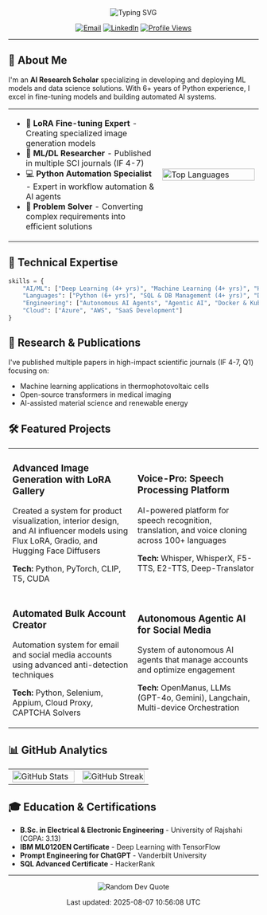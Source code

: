 <div align="center">
  <img src="https://readme-typing-svg.herokuapp.com?font=Fira+Code&weight=600&size=30&duration=3000&pause=1000&color=F7F7F7&center=true&vCenter=true&width=600&lines=Hi+there!+I'm+Arifuzzaman+Joy+👋;AI+Research+Scholar;ML+%26+Deep+Learning+Expert;Python+Automation+Specialist" alt="Typing SVG" />
</div>

<div align="center">
  
  [![Email](https://img.shields.io/badge/Email-joy.apee@gmail.com-blue?style=for-the-badge&logo=gmail)](mailto:joy.apee@gmail.com)
  [![LinkedIn](https://img.shields.io/badge/LinkedIn-arifuzzaman--joy--ru-blue?style=for-the-badge&logo=linkedin)](https://www.linkedin.com/in/arifuzzaman-joy-ru/)
  [![Profile Views](https://komarev.com/ghpvc/?username=Arifuzzamanjoy&color=brightgreen&style=for-the-badge)](https://github.com/Arifuzzamanjoy)
  
</div>

<hr>

## 🧠 About Me

I'm an **AI Research Scholar** specializing in developing and deploying ML models and data science solutions. With 6+ years of Python experience, I excel in fine-tuning models and building automated AI systems.

<table>
  <tr>
    <td width="60%">
      <ul>
        <li>🤖 <b>LoRA Fine-tuning Expert</b> - Creating specialized image generation models</li>
        <li>🔄 <b>ML/DL Researcher</b> - Published in multiple SCI journals (IF 4-7)</li>
        <li>💻 <b>Python Automation Specialist</b> - Expert in workflow automation & AI agents</li>
        <li>🧩 <b>Problem Solver</b> - Converting complex requirements into efficient solutions</li>
      </ul>
    </td>
    <td width="40%">
      <img src="https://github-readme-stats.vercel.app/api/top-langs/?username=Arifuzzamanjoy&layout=compact&theme=radical&hide_border=true" alt="Top Languages" width="100%">
    </td>
  </tr>
</table>

## 💪 Technical Expertise

```python
skills = {
    "AI/ML": ["Deep Learning (4+ yrs)", "Machine Learning (4+ yrs)", "Hugging Face Models (2+ yrs)", "LoRA Fine-tuning"],
    "Languages": ["Python (6+ yrs)", "SQL & DB Management (4+ yrs)", "Data Science (5+ yrs)"],
    "Engineering": ["Autonomous AI Agents", "Agentic AI", "Docker & Kubernetes", "CI/CD"],
    "Cloud": ["Azure", "AWS", "SaaS Development"]
}
```

## 🔬 Research & Publications

I've published multiple papers in high-impact scientific journals (IF 4-7, Q1) focusing on:
- Machine learning applications in thermophotovoltaic cells
- Open-source transformers in medical imaging
- AI-assisted material science and renewable energy

## 🛠️ Featured Projects

<table>
  <tr>
    <td width="50%">
      <h3>Advanced Image Generation with LoRA Gallery</h3>
      <p>Created a system for product visualization, interior design, and AI influencer models using Flux LoRA, Gradio, and Hugging Face Diffusers</p>
      <p><b>Tech:</b> Python, PyTorch, CLIP, T5, CUDA</p>
    </td>
    <td width="50%">
      <h3>Voice-Pro: Speech Processing Platform</h3>
      <p>AI-powered platform for speech recognition, translation, and voice cloning across 100+ languages</p>
      <p><b>Tech:</b> Whisper, WhisperX, F5-TTS, E2-TTS, Deep-Translator</p>
    </td>
  </tr>
  <tr>
    <td width="50%">
      <h3>Automated Bulk Account Creator</h3>
      <p>Automation system for email and social media accounts using advanced anti-detection techniques</p>
      <p><b>Tech:</b> Python, Selenium, Appium, Cloud Proxy, CAPTCHA Solvers</p>
    </td>
    <td width="50%">
      <h3>Autonomous Agentic AI for Social Media</h3>
      <p>System of autonomous AI agents that manage accounts and optimize engagement</p>
      <p><b>Tech:</b> OpenManus, LLMs (GPT-4o, Gemini), Langchain, Multi-device Orchestration</p>
    </td>
  </tr>
</table>

## 📊 GitHub Analytics

<div align="center">
  <table>
    <tr>
      <td width="50%">
        <img src="https://github-readme-stats.vercel.app/api?username=Arifuzzamanjoy&show_icons=true&theme=radical&hide_border=true" alt="GitHub Stats" width="100%">
      </td>
      <td width="50%">
        <img src="https://streak-stats.demolab.com/?user=Arifuzzamanjoy&theme=radical&hide_border=true" alt="GitHub Streak" width="100%">
      </td>
    </tr>
  </table>
</div>

## 🎓 Education & Certifications

- **B.Sc. in Electrical & Electronic Engineering** - University of Rajshahi (CGPA: 3.13)
- **IBM ML0120EN Certificate** - Deep Learning with TensorFlow
- **Prompt Engineering for ChatGPT** - Vanderbilt University
- **SQL Advanced Certificate** - HackerRank

<hr>

<div align="center">
  <img src="https://quotes-github-readme.vercel.app/api?type=horizontal&theme=radical" alt="Random Dev Quote">
  <p>Last updated: 2025-08-07 10:56:08 UTC</p>
</div>
